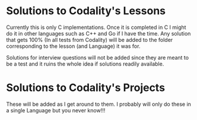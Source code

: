 # Solutions to Codality's Lessons

Currently this is only C implementations. Once it is completed in C I might do it in other languages such as C++ and Go if I have the time. Any solution that gets 100% (In all tests from Codality) will be added to the folder corresponding to the lesson (and Language) it was for. 

Solutions for interview questions will not be added since they are meant to be a test and it ruins the whole idea if solutions readily available.

# Solutions to Codality's Projects
These will be added as I get around to them. I probably will only do these in a single Language but you never know!!!
